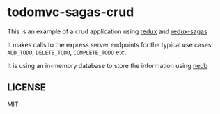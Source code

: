 # todomvc-sagas-crud

This is an example of a crud application using [redux](https://github.com/reactjs/redux) and [redux-sagas](https://github.com/yelouafi/redux-saga)

It makes calls to the express server endpoints for the typical use cases: ```ADD_TODO```, ```DELETE_TODO```, ```COMPLETE_TODO``` etc.

It is using an in-memory database to store the information using [nedb](https://github.com/louischatriot/nedb)

## LICENSE

MIT